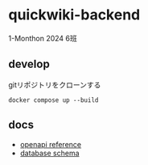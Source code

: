 # quickwiki-backend
1-Monthon 2024 6班

## develop
gitリポジトリをクローンする
```shell
docker compose up --build
```

## docs
- [openapi reference](docs/openapi.yaml)
- [database schema](docs/dbschema.md)
